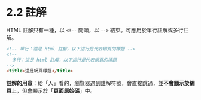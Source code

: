 # 2.2 註解

HTML 註解只有一種，以 `<!--` 開頭，以 `-->` 結束。可應用於單行註解或多行註解。

```html
<!-- 單行：這是 html 註解，以下這行是代表網頁的標題 -->
<!--
  多行：這是 html 註解，以下這行是代表網頁的標題
-->
<title>這是網頁標題</title>
```

**註解的用意**：給「人」看的，瀏覽器遇到註解符號，會直接跳過，並**不會顯示於網頁**上，但會顯示於「**頁面原始碼**」中。

